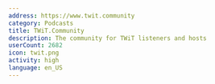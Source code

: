 ```yaml
---
address: https://www.twit.community
category: Podcasts
title: TWiT.Community
description: The community for TWiT listeners and hosts
userCount: 2682
icon: twit.png
activity: high
language: en_US
---
```

